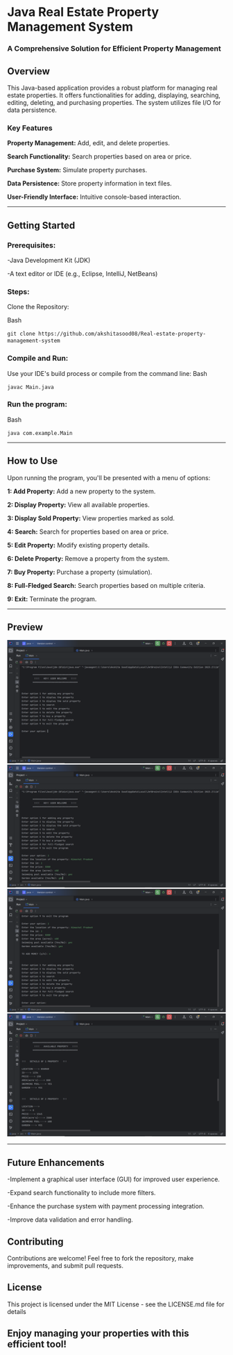 # Java Real Estate Property Management System
### A Comprehensive Solution for Efficient Property Management

## Overview
This Java-based application provides a robust platform for managing real estate properties. It offers functionalities for adding, displaying, searching, editing, deleting, and purchasing properties. The system utilizes file I/O for data persistence.

### Key Features
**Property Management:** Add, edit, and delete properties.

**Search Functionality:** Search properties based on area or price.

**Purchase System:** Simulate property purchases.

**Data Persistence:** Store property information in text files.

**User-Friendly Interface:** Intuitive console-based interaction.

***

## Getting Started

### Prerequisites:
-Java Development Kit (JDK)

-A text editor or IDE (e.g., Eclipse, IntelliJ, NetBeans)

### Steps:
Clone the Repository:

Bash
```
git clone https://github.com/akshitasood08/Real-estate-property-management-system
```

### Compile and Run:
Use your IDE's build process or compile from the command line:
Bash
```
javac Main.java
```

### Run the program:
Bash
```
java com.example.Main
```

***

## How to Use

Upon running the program, you'll be presented with a menu of options:

**1: Add Property:** Add a new property to the system.

**2: Display Property:** View all available properties.

**3: Display Sold Property:** View properties marked as sold.

**4: Search:** Search for properties based on area or price.

**5: Edit Property:** Modify existing property details.

**6: Delete Property:** Remove a property from the system.

**7: Buy Property:** Purchase a property (simulation).

**8: Full-Fledged Search:** Search properties based on multiple criteria.

**9: Exit:** Terminate the program.

 ***

## Preview
 ![ Alt Text](https://github.com/akshitasood08/Real-estate-property-management-system/blob/main/preview%201.png)
 ![ Alt Text](https://github.com/akshitasood08/Real-estate-property-management-system/blob/main/preview%202.png)
 ![ Alt Text](https://github.com/akshitasood08/Real-estate-property-management-system/blob/main/preview%203.png)
 ![ Alt Text](https://github.com/akshitasood08/Real-estate-property-management-system/blob/main/preview%204.png)
 ***
 
## Future Enhancements
-Implement a graphical user interface (GUI) for improved user experience.

-Expand search functionality to include more filters.

-Enhance the purchase system with payment processing integration.

-Improve data validation and error handling.

## Contributing
Contributions are welcome! Feel free to fork the repository, make improvements, and submit pull requests.

## License
This project is licensed under the MIT License - see the LICENSE.md file for details

## Enjoy managing your properties with this efficient tool!

